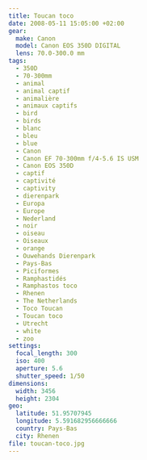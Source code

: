 ```yaml
---
title: Toucan toco
date: 2008-05-11 15:05:00 +02:00
gear:
  make: Canon
  model: Canon EOS 350D DIGITAL
  lens: 70.0-300.0 mm
tags:
  - 350D
  - 70-300mm
  - animal
  - animal captif
  - animalière
  - animaux captifs
  - bird
  - birds
  - blanc
  - bleu
  - blue
  - Canon
  - Canon EF 70-300mm f/4-5.6 IS USM
  - Canon EOS 350D
  - captif
  - captivité
  - captivity
  - dierenpark
  - Europa
  - Europe
  - Nederland
  - noir
  - oiseau
  - Oiseaux
  - orange
  - Ouwehands Dierenpark
  - Pays-Bas
  - Piciformes
  - Ramphastidés
  - Ramphastos toco
  - Rhenen
  - The Netherlands
  - Toco Toucan
  - Toucan toco
  - Utrecht
  - white
  - zoo
settings:
  focal_length: 300
  iso: 400
  aperture: 5.6
  shutter_speed: 1/50
dimensions:
  width: 3456
  height: 2304
geo:
  latitude: 51.95707945
  longitude: 5.591682956666666
  country: Pays-Bas
  city: Rhenen
file: toucan-toco.jpg
---
```



